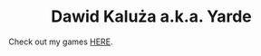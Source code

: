 <h1 align="center">Dawid Kaluża a.k.a. Yarde</h1>

Check out my games [HERE](https://yarde.itch.io).
